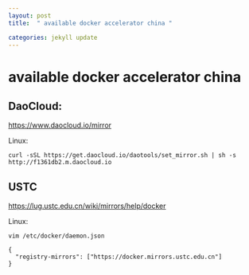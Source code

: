 ```yaml
---
layout: post
title:  " available docker accelerator china "

categories: jekyll update
---
```


# available docker accelerator china


## DaoCloud:    
https://www.daocloud.io/mirror

Linux:    

```
curl -sSL https://get.daocloud.io/daotools/set_mirror.sh | sh -s http://f1361db2.m.daocloud.io
```


## USTC
https://lug.ustc.edu.cn/wiki/mirrors/help/docker

Linux:

```
vim /etc/docker/daemon.json
```

```
{
  "registry-mirrors": ["https://docker.mirrors.ustc.edu.cn"]
}
```

